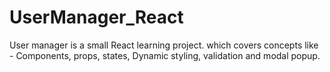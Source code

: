 # UserManager_React
User manager is a small React learning project. which covers concepts like - Components, props, states, Dynamic styling, validation and modal popup.  
